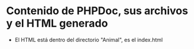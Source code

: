 # Contenido de PHPDoc, sus archivos y el HTML generado
- El HTML está dentro del directorio "Animal", es el index.html
